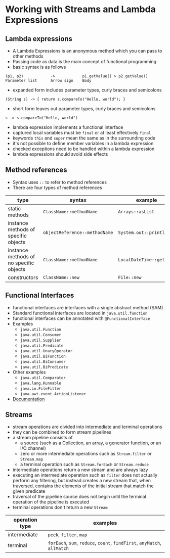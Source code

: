 # Working with Streams and Lambda Expressions

## Lambda expressions
- A Lambda Expressions is an anonymous method which you can pass to other methods
- Passing code as data is the main concept of functional programming
- basic syntax is as follows

```
(p1, p2)            ->            p1.getValue() > p2.getValue()
Parameter list      Arrow sign    Body
```

- expanded form includes parameter types, curly braces and semicolons
  
```
(String s) -> { return s.compareTo("Hello, world"); }
```

- short form leaves out parameter types, curly braces and semicolons

```
s -> s.compareTo("Hello, world")
```

- lambda expression implements a functional interface
- captured local variables must be `final` or at least effectively `final`
- keywords `this` and `super` mean the same as in the surrounding code
- it's not possible to define member variables in a lambda expression 
- checked exceptions need to be handled within a lambda expression
- lambda expressions should avoid side effects


## Method references
- Syntax uses `::` to refer to method references
- There are four types of method references


| **type** | **syntax** | **example** |  
------ | ------ | --------- 
| static methods | `ClassName::methodName` | `Arrays::asList` |  
| instance methods of specific objects | `objectReference::methodName` | `System.out::println` |  
| instance methods of no specific objects | `ClassName::methodName` | `LocalDateTime::getYear` |  
| constructors | `ClassName::new` | `File::new` |  


## Functional Interfaces
- functional interfaces are interfaces with a single abstract method (SAM)
- Standard functional interfaces are located in `java.util.function`
- functional interfaces can be annotated with `@FunctionalInterface`
- Examples
  - `java.util.Function`
  - `java.util.Consumer`
  - `java.util.Supplier`
  - `java.util.Predicate`
  - `java.util.UnaryOperator`
  - `java.util.BiFunction`
  - `java.util.BiConsumer`
  - `java.util.BiPredicate`
- Other examples    
  - `java.util.Comparator`
  - `java.lang.Runnable`
  - `java.io.FileFilter`
  - `java.awt.event.ActionListener`
- [Documentation](https://docs.oracle.com/javase/8/docs/api/java/util/function/package-summary.html)  


## Streams
- stream operations are divided into intermediate and terminal operations 
- they can be combined to form stream pipelines 
- a stream pipeline consists of 
  - a source (such as a Collection, an array, a generator function, or an I/O channel)
  - zero or more intermediate operations such as `Stream.filter` or `Stream.map`
  - a terminal operation such as `Stream.forEach` or `Stream.reduce`
- intermediate operations return a new stream and are always lazy
- executing an intermediate operation such as `filter` does not actually perform any filtering, but instead creates a new stream that, when traversed, contains the elements of the initial stream that match the given predicate
- traversal of the pipeline source does not begin until the terminal operation of the pipeline is executed
- terminal operations don't return a new `Stream`

| **operation type** | **examples** |  
------ | ------ 
| intermediate | `peek`, `filter`, `map` |  
| terminal | `forEach`, `sum`, `reduce`, `count`, `findFirst`, `anyMatch`, `allMatch` |  